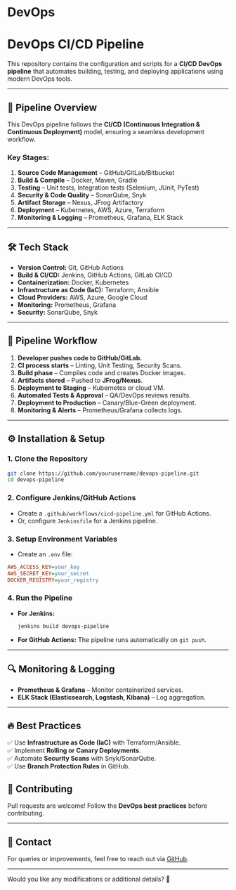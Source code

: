 # DevOps

# **DevOps CI/CD Pipeline**

This repository contains the configuration and scripts for a **CI/CD DevOps pipeline** that automates building, testing, and deploying applications using modern DevOps tools.

---

## 🚀 **Pipeline Overview**
This DevOps pipeline follows the **CI/CD (Continuous Integration & Continuous Deployment)** model, ensuring a seamless development workflow.  

### **Key Stages:**
1. **Source Code Management** – GitHub/GitLab/Bitbucket  
2. **Build & Compile** – Docker, Maven, Gradle  
3. **Testing** – Unit tests, Integration tests (Selenium, JUnit, PyTest)  
4. **Security & Code Quality** – SonarQube, Snyk  
5. **Artifact Storage** – Nexus, JFrog Artifactory  
6. **Deployment** – Kubernetes, AWS, Azure, Terraform  
7. **Monitoring & Logging** – Prometheus, Grafana, ELK Stack  

---

## 🛠️ **Tech Stack**
- **Version Control:** Git, GitHub Actions  
- **Build & CI/CD:** Jenkins, GitHub Actions, GitLab CI/CD  
- **Containerization:** Docker, Kubernetes  
- **Infrastructure as Code (IaC):** Terraform, Ansible  
- **Cloud Providers:** AWS, Azure, Google Cloud  
- **Monitoring:** Prometheus, Grafana  
- **Security:** SonarQube, Snyk  

---

## 📌 **Pipeline Workflow**
1. **Developer pushes code to GitHub/GitLab.**  
2. **CI process starts** – Linting, Unit Testing, Security Scans.  
3. **Build phase** – Compiles code and creates Docker images.  
4. **Artifacts stored** – Pushed to **JFrog/Nexus**.  
5. **Deployment to Staging** – Kubernetes or cloud VM.  
6. **Automated Tests & Approval** – QA/DevOps reviews results.  
7. **Deployment to Production** – Canary/Blue-Green deployment.  
8. **Monitoring & Alerts** – Prometheus/Grafana collects logs.  

---

## ⚙️ **Installation & Setup**
### **1. Clone the Repository**
```sh
git clone https://github.com/yourusername/devops-pipeline.git
cd devops-pipeline
```

### **2. Configure Jenkins/GitHub Actions**
- Create a `.github/workflows/cicd-pipeline.yml` for GitHub Actions.
- Or, configure `Jenkinsfile` for a Jenkins pipeline.

### **3. Setup Environment Variables**
- Create an `.env` file:
```ini
AWS_ACCESS_KEY=your_key
AWS_SECRET_KEY=your_secret
DOCKER_REGISTRY=your_registry
```

### **4. Run the Pipeline**
- **For Jenkins:**
  ```sh
  jenkins build devops-pipeline
  ```
- **For GitHub Actions:** The pipeline runs automatically on `git push`.

---

## 🔍 **Monitoring & Logging**
- **Prometheus & Grafana** – Monitor containerized services.  
- **ELK Stack (Elasticsearch, Logstash, Kibana)** – Log aggregation.  

---

## 🔥 **Best Practices**
✅ Use **Infrastructure as Code (IaC)** with Terraform/Ansible.  
✅ Implement **Rolling or Canary Deployments**.  
✅ Automate **Security Scans** with Snyk/SonarQube.  
✅ Use **Branch Protection Rules** in GitHub.  



## 💬 **Contributing**
Pull requests are welcome! Follow the **DevOps best practices** before contributing.  

---

## 📩 **Contact**
For queries or improvements, feel free to reach out via [GitHub]((https://github.com/swetamwene)).  

---

Would you like any modifications or additional details? 🚀
